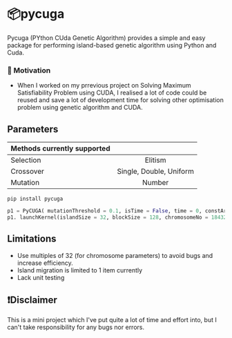 # 📦pycuga

Pycuga (PYthon CUda Genetic Algorithm) provides a simple and easy package for performing island-based genetic algorithm using Python and Cuda.

### 🦾 Motivation
- When I worked on my prrevious project on Solving Maximum Satisfiability Problem using CUDA, I realised a lot of code could be reused and save a lot of development time for solving other optimisation problem using genetic algorithm and CUDA. 


## Parameters

| Methods currently supported |  |
| ------------- |:-------------:|
| Selection     | Elitism |
| Crossover     | Single, Double, Uniform |
| Mutation      | Number     |


```
pip install pycuga
```

```python
p1 = PyCUGA( mutationThreshold = 0.1, isTime = False, time = 0, constArr = "", chromosomeSize = 18432, evaluationString = "")
p1. launchKernel(islandSize = 32, blockSize = 128, chromosomeNo = 18432, migrationRounds = 20,rounds = 100)

```

## Limitations
* Use multiples of 32 (for chromosome parameters) to avoid bugs and increase efficiency.
* Island migration is limited to 1 item currently
* Lack unit testing


## ❗Disclaimer
This is a mini project which I've put quite a lot of time and effort into, but I can't take responsibility for any bugs nor errors.
